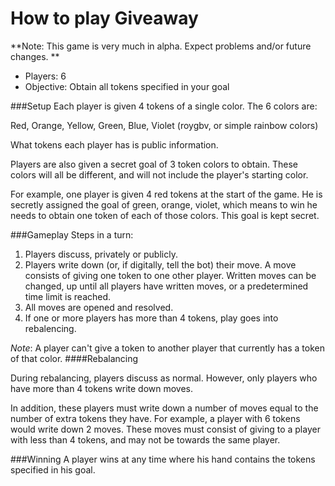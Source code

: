 How to play Giveaway
=====

**Note: This game is very much in alpha. Expect problems and/or future changes. **

* Players: 6
* Objective: Obtain all tokens specified in your goal

###Setup
Each player is given 4 tokens of a single color. The 6 colors are:

Red, Orange, Yellow, Green, Blue, Violet
(roygbv, or simple rainbow colors)

What tokens each player has is public information.

Players are also given a secret goal of 3 token colors to obtain. These colors will all be different, and will not include
the player's starting color.

For example, one player is given 4 red tokens at the start of the game. He is secretly assigned the goal of green, orange, violet, which means to win he needs to obtain one token of each of those colors. This goal is kept secret.

###Gameplay
Steps in a turn:

1. Players discuss, privately or publicly.
2. Players write down (or, if digitally, tell the bot) their move. A move consists of giving one token to one other player.
Written moves can be changed, up until all players have written moves, or a predetermined time limit is reached.
3. All moves are opened and resolved. 
4. If one or more players has more than 4 tokens, play goes into rebalencing.

*Note*: A player can't give a token to another player that currently has a token of that color.
####Rebalancing

During rebalancing, players discuss as normal. However, only players who have more than 4 tokens write down moves. 

In addition, these players must write down a number of moves equal to the number of extra tokens they have. For example, a player with 6 tokens would write down 2 moves. These moves must consist of giving to a player with less than 4 tokens, and may not be towards the same player.

###Winning
A player wins at any time where his hand contains the tokens specified in his goal.


